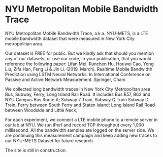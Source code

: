 # NYU Metropolitan Mobile Bandwidth Trace 
NYU Metropolitan Mobile Bandwidth Trace, a.k.a. NYU-METS, is a LTE mobile bandwidth dataset that were measured in New York City metropolitian area.


Our dataset is FREE for public. But we kindly ask that should you mention any of our datasets, or use our code, in your publication, that you would reference the following paper: 
Lifan Mei, Runchen Hu, Houwei Cao, Yong Liu, Zifa Han, Feng Li & Jin Li. (2019, March). Realtime Mobile Bandwidth Prediction using LSTM Neural Networks. In International Conference on Passive and Active Network Measurement. Springer, Cham.


We collected long bandwidth traces in New York City Metropolitan area Bus, Subway, Ferry, Long Island Rail Road.
It includes Bus B57, B62 and NYU Campus Bus Route A; Subway 7 Train, Subway Q Train Subway D Train; Ferry between South Ferry and Staten Island; Long Island Rail Road between Woodside and Little Neck; 

For each experiment, we connect a LTE mobile phone to a remote server in our lab at NYU. 
We run iPerf and record TCP throughput every 1,000 millisecond. All the bandwidth samples are logged on the server side. We are continuing this measurement campaign and keep adding new traces to our NYU-METS Dataset for future research.


The site is still in construction.
